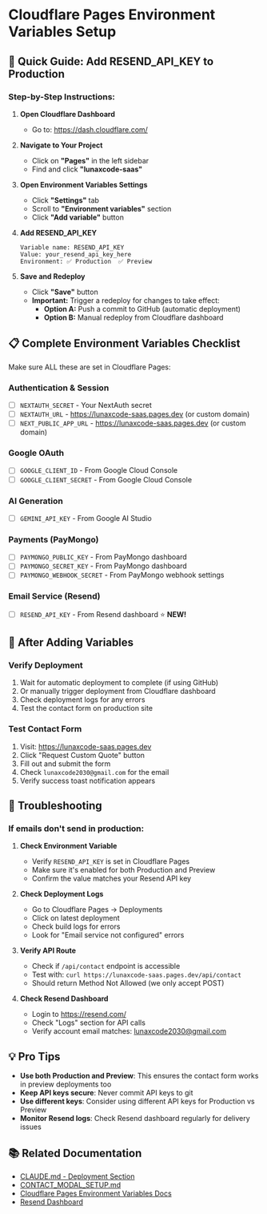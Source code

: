 # Cloudflare Pages Environment Variables Setup

## 🎯 Quick Guide: Add RESEND_API_KEY to Production

### Step-by-Step Instructions:

1. **Open Cloudflare Dashboard**
   - Go to: https://dash.cloudflare.com/

2. **Navigate to Your Project**
   - Click on **"Pages"** in the left sidebar
   - Find and click **"lunaxcode-saas"**

3. **Open Environment Variables Settings**
   - Click **"Settings"** tab
   - Scroll to **"Environment variables"** section
   - Click **"Add variable"** button

4. **Add RESEND_API_KEY**
   ```
   Variable name: RESEND_API_KEY
   Value: your_resend_api_key_here
   Environment: ✅ Production  ✅ Preview
   ```

5. **Save and Redeploy**
   - Click **"Save"** button
   - **Important:** Trigger a redeploy for changes to take effect:
     - **Option A:** Push a commit to GitHub (automatic deployment)
     - **Option B:** Manual redeploy from Cloudflare dashboard

## 📋 Complete Environment Variables Checklist

Make sure ALL these are set in Cloudflare Pages:

### Authentication & Session
- [ ] `NEXTAUTH_SECRET` - Your NextAuth secret
- [ ] `NEXTAUTH_URL` - https://lunaxcode-saas.pages.dev (or custom domain)
- [ ] `NEXT_PUBLIC_APP_URL` - https://lunaxcode-saas.pages.dev (or custom domain)

### Google OAuth
- [ ] `GOOGLE_CLIENT_ID` - From Google Cloud Console
- [ ] `GOOGLE_CLIENT_SECRET` - From Google Cloud Console

### AI Generation
- [ ] `GEMINI_API_KEY` - From Google AI Studio

### Payments (PayMongo)
- [ ] `PAYMONGO_PUBLIC_KEY` - From PayMongo dashboard
- [ ] `PAYMONGO_SECRET_KEY` - From PayMongo dashboard
- [ ] `PAYMONGO_WEBHOOK_SECRET` - From PayMongo webhook settings

### Email Service (Resend)
- [ ] `RESEND_API_KEY` - From Resend dashboard ⭐ **NEW!**

## 🔄 After Adding Variables

### Verify Deployment
1. Wait for automatic deployment to complete (if using GitHub)
2. Or manually trigger deployment from Cloudflare dashboard
3. Check deployment logs for any errors
4. Test the contact form on production site

### Test Contact Form
1. Visit: https://lunaxcode-saas.pages.dev
2. Click "Request Custom Quote" button
3. Fill out and submit the form
4. Check `lunaxcode2030@gmail.com` for the email
5. Verify success toast notification appears

## 🚨 Troubleshooting

### If emails don't send in production:

1. **Check Environment Variable**
   - Verify `RESEND_API_KEY` is set in Cloudflare Pages
   - Make sure it's enabled for both Production and Preview
   - Confirm the value matches your Resend API key

2. **Check Deployment Logs**
   - Go to Cloudflare Pages → Deployments
   - Click on latest deployment
   - Check build logs for errors
   - Look for "Email service not configured" errors

3. **Verify API Route**
   - Check if `/api/contact` endpoint is accessible
   - Test with: `curl https://lunaxcode-saas.pages.dev/api/contact`
   - Should return Method Not Allowed (we only accept POST)

4. **Check Resend Dashboard**
   - Login to https://resend.com/
   - Check "Logs" section for API calls
   - Verify account email matches: lunaxcode2030@gmail.com

## 💡 Pro Tips

- **Use both Production and Preview**: This ensures the contact form works in preview deployments too
- **Keep API keys secure**: Never commit API keys to git
- **Use different keys**: Consider using different API keys for Production vs Preview
- **Monitor Resend logs**: Check Resend dashboard regularly for delivery issues

## 📚 Related Documentation

- [CLAUDE.md - Deployment Section](../CLAUDE.md#deployment)
- [CONTACT_MODAL_SETUP.md](./CONTACT_MODAL_SETUP.md)
- [Cloudflare Pages Environment Variables Docs](https://developers.cloudflare.com/pages/configuration/build-configuration/#environment-variables)
- [Resend Dashboard](https://resend.com/emails)
